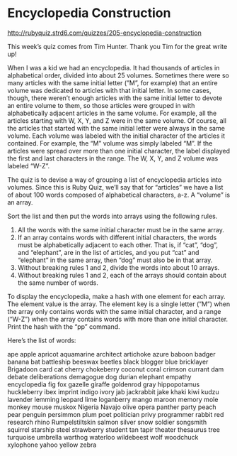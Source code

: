 # Encyclopedia Construction

http://rubyquiz.strd6.com/quizzes/205-encyclopedia-construction

This week’s quiz comes from Tim Hunter. Thank you Tim for the great write up!

When I was a kid we had an encyclopedia. It had thousands of articles in alphabetical order, divided into about 25 volumes. Sometimes there were so many articles with the same initial letter (”M”, for example) that an entire volume was dedicated to articles with that initial letter. In some cases, though, there weren’t enough articles with the same initial letter to devote an entire volume to them, so those articles were grouped in with alphabetically adjacent articles in the same volume. For example, all the articles starting with W, X, Y, and Z were in the same volume. Of course, all the articles that started with the same initial letter were always in the same volume. Each volume was labeled with the initial character of the articles it contained. For example, the “M” volume was simply labeled “M”. If the articles were spread over more than one initial character, the label displayed the first and last characters in the range. The W, X, Y, and Z volume was labeled “W-Z”.

The quiz is to devise a way of grouping a list of encyclopedia articles into volumes. Since this is Ruby Quiz, we’ll say that for “articles” we have a list of about 100 words composed of alphabetical characters, a-z. A “volume” is an array.

Sort the list and then put the words into arrays using the following rules.

1. All the words with the same initial character must be in the same array.
2. If an array contains words with different initial characters, the words must be alphabetically adjacent to each other. That is, if “cat”, “dog”, and “elephant”, are in the list of articles, and you put “cat” and “elephant” in the same array, then “dog” must also be in that array.
3. Without breaking rules 1 and 2, divide the words into about 10 arrays.
4. Without breaking rules 1 and 2, each of the arrays should contain about the same number of words.

To display the encyclopedia, make a hash with one element for each array. The element value is the array. The element key is a single letter (”M”) when the array only contains words with the same initial character, and a range (“W-Z”) when the array contains words with more than one initial character. Print the hash with the “pp” command.

Here’s the list of words:

ape apple apricot aquamarine architect artichoke azure baboon badger banana bat battleship beeswax beetles black blogger blue bricklayer Brigadoon card cat cherry chokeberry coconut coral crimson currant dam debate deliberations demagogue dog durian elephant empathy encyclopedia fig fox gazelle giraffe goldenrod gray hippopotamus huckleberry ibex imprint indigo ivory jab jackrabbit jake khaki kiwi kudzu lavender lemming leopard lime loganberry mango maroon memory mole monkey mouse muskox Nigeria Navajo olive opera panther party peach pear penguin persimmon plum poet politician privy programmer rabbit red research rhino Rumpelstiltskin salmon silver snow soldier songsmith squirrel starship steel strawberry student tan tapir theater thesaurus tree turquoise umbrella warthog waterloo wildebeest wolf woodchuck xylophone yahoo yellow zebra
